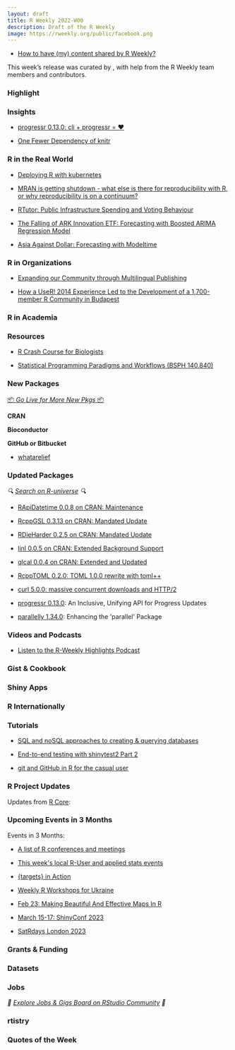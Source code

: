 ```yaml
---
layout: draft
title: R Weekly 2022-W00
description: Draft of the R Weekly
image: https://rweekly.org/public/facebook.png
---
```



+ [How to have (my) content shared by R Weekly?](https://github.com/rweekly/rweekly.org#how-to-have-my-content-shared-by-r-weekly)

This week’s release was curated by [](), with help from the R Weekly team members and contributors.


###  Highlight



### Insights

* [progressr 0.13.0: cli + progressr = ♥](https://www.jottr.org/2023/01/10/progressr-0.13.0/)

+ [One Fewer Dependency of knitr](https://yihui.org/en/2023/01/knitr-stringr/)


### R in the Real World
* [Deploying R with kubernetes](https://blog.djnavarro.net/posts/2023-01-10_kubernetes/)

+ [MRAN is getting shutdown - what else is there for reproducibility with R, or why reproducibility is on a continuum?](https://www.brodrigues.co/blog/2023-01-12-repro_r/)
+ [RTutor: Public Infrastructure Spending and Voting Behaviour](http://skranz.github.io//r/2023/01/10/RTutor-PublicSpendingVoting.html)

+ [The Falling of ARK Innovation ETF: Forecasting with Boosted ARIMA Regression Model](https://datageeek.com/2023/01/13/the-falling-of-ark-innovation-etf-forecasting-with-boosted-arima-regression-model/)

+ [Asia Against Dollar: Forecasting with Modeltime](https://datageeek.com/2023/01/12/dollar-against-asia/)



###  R in Organizations

+ [Expanding our Community through Multilingual Publishing](https://ropensci.org/blog/2023/01/12/multilingual-publishing-en/)

+ [How a UseR! 2014 Experience Led to the Development of a 1,700-member R Community in Budapest](https://www.r-consortium.org/blog/2023/01/11/how-a-user-2014-experience-led-to-development-of-r-community-in-budapest)

###  R in Academia



###  Resources

+ [R Crash Course for Biologists](https://github.com/ColauttiLab/RCrashCourse_Book)

+ [Statistical Programming Paradigms and Workflows (BSPH 140.840)](https://www.stephaniehicks.com/jhustatcomputing2022/schedule)

###  New Packages

<p class="added-hostname"><a href="https://rweekly.org/live" target="_blank" class="externalLink">📦 <i>Go Live for More New Pkgs</i> 📦</a></p>


**CRAN**



**Bioconductor**



**GitHub or Bitbucket**

+ [whatarelief](https://github.com/hypertidy/whatarelief)

### Updated Packages

<i>🔍 [Search on R-universe](https://r-universe.dev/search/) 🔍</i>

+ [RApiDatetime 0.0.8 on CRAN: Maintenance](http://dirk.eddelbuettel.com/blog/2023/01/14#rapidatetime_0.0.8)

+ [RcppGSL 0.3.13 on CRAN: Mandated Update](http://dirk.eddelbuettel.com/blog/2023/01/12#rcppgsl_0.3.13)

+ [RDieHarder 0.2.5 on CRAN: Mandated Update](http://dirk.eddelbuettel.com/blog/2023/01/12#rdieharder_0.2.5)

+ [linl 0.0.5 on CRAN: Extended Background Support](http://dirk.eddelbuettel.com/blog/2023/01/11#linl_0.0.5)

+ [qlcal 0.0.4 on CRAN: Extended and Updated](http://dirk.eddelbuettel.com/blog/2023/01/11#qlcal-r_0.0.4)

+ [RcppTOML 0.2.0: TOML 1.0.0 rewrite with toml++](http://dirk.eddelbuettel.com/blog/2023/01/10#rcpptoml_0.2.0)

+ [curl 5.0.0: massive concurrent downloads and HTTP/2](https://ropensci.org/blog/2023/01/13/curl5-release/)

* [progressr 0.13.0](https://progressr.futureverse.org/): An Inclusive, Unifying API for Progress Updates

* [parallelly 1.34.0](https://parallelly.futureverse.org/): Enhancing the 'parallel' Package


###  Videos and Podcasts

* [Listen to the R-Weekly Highlights Podcast](https://rweekly.fireside.fm/)


### Gist & Cookbook



### Shiny Apps



### R Internationally



###  Tutorials

* [SQL and noSQL approaches to creating & querying databases](https://tomsing1.github.io/blog/posts/geneset-sqlite-db/)

+ [End-to-end testing with shinytest2 Part 2](https://www.jumpingrivers.com/blog/end-to-end-testing-shinytest2-part-2/)

+ [git and GitHub in R for the casual user](https://masalmon.eu/2023/01/12/git-github-casual/)



<!--<div class="post-more-begin></div><div class="post-more-end"></div>-->

###  R Project Updates

Updates from [R Core](http://developer.r-project.org/blosxom.cgi/R-devel/NEWS):


###  Upcoming Events in 3 Months

Events in 3 Months:


+ [A list of R conferences and meetings](https://jumpingrivers.github.io/meetingsR/events.html)

+ [This week's local R-User and applied stats events](https://community.rstudio.com/c/irl)

+ [{targets} in Action](https://ropensci.org/commcalls/jan2023-targets/)

+ [Weekly R Workshops for Ukraine](https://sites.google.com/view/dariia-mykhailyshyna/main/r-workshops-for-ukraine)

+ [Feb 23: Making Beautiful And Effective Maps In R](https://www.prstatistics.com/course/making-beautiful-and-effective-maps-in-r-mapr04/)

+ [March 15-17: ShinyConf 2023](https://shinyconf.appsilon.com/registration/?utm_medium=social&utm_source=twitter&utm_campaign=register-sm)

+ [SatRdays London 2023](https://www.jumpingrivers.com/blog/satrdays-london/)


### Grants & Funding


### Datasets


### Jobs

<i>💼 [Explore Jobs & Gigs Board on RStudio Community](https://community.rstudio.com/c/jobs/) 💼</i>

###  rtistry


###  Quotes of the Week
